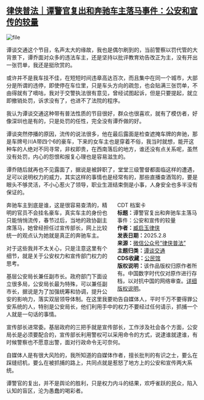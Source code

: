 <!--1739015723000-->
[律侠普法｜谭警官复出和奔驰车主落马事件：公安和宣传的较量](https://chinadigitaltimes.net/chinese/715678.html)
------

<p><img decoding="async" src="https://chinadigitaltimes.net/chinese/files/2025/02/image-1739015406776.png" alt="file"></p><p>谭谈交通这个节目，名声太大的缘故，我也是偶尔刷到的，当前警察以罚代管的大背景下，谭乔面对众多的违法车主，还是坚持以批评教育劝告改正为主，没有开出一张罚单，我还是挺欣赏的。</p><p>或许并不是我车技不佳，在短短时间违章高达百次，而且集中在同一个城市，大部分是所谓的违停，即使停在车位里，只是车头方向的疏忽，也会贴满三张罚单，不由得就有了嘀咕，我对于交警执法很有意见，曾经试图起诉，但是只要提起，就立即撤销处罚，诉求没有了，也进不了法院的程序。</p><p>我认为谭谈交通这种带有普法性质的节目很好，群众也很喜欢，就有了模仿者，好像深圳也是有的，只是处罚的任性，完全没有谭乔做的好。</p><p>谭谈突然停播的原因，流传的说法很多，他在最后露面是检查遮掩车牌的奔驰，那是车牌号川A带四个6的豪车，下来的女车主也是穿着不俗，我当时就想，能开这种车的人绝对不同寻常，非权即贵，在西南落后的地方，谁还没有点关系呢，虽然没有处罚，内心的怨恨和报复心理也是容易滋生的。</p><p>谭乔随后就再也不见露面了，据说是被辞职了，堂堂三级警督都面临这样的遭遇，足可以说明权力的威力，其实这样的事情也是经常有的，那些直播查酒驾的，要是眼头不够灵活，不小心惹火了领导，职业生涯结束倒是小事，人身安全也多半没有保证的。</p><div style="width:42%;float:right;padding-left:20px;"><div class="su-spoiler su-spoiler-style-fancy su-spoiler-icon-chevron-circle" data-scroll-offset="0" data-anchor-in-url="no"><div class="su-spoiler-title" tabindex="0" role="button"><span class="su-spoiler-icon"></span>CDT 档案卡</div><div class="su-spoiler-content su-u-clearfix su-u-trim"><strong>标题：</strong>谭警官复出和奔驰车主落马事件：公安和宣传的较量<br><strong>作者：</strong><a href="https://chinadigitaltimes.net/space/律侠普法" target="_blank">臧启玉律侠</a><br><strong>发表日期：</strong>2025.2.8<br><strong>来源：</strong><a href="https://web.archive.org/web/*/https://mp.weixin.qq.com/s/pk4GXRzz-vh6tI7tFEp2wg" target="_blank">微信公众号“律侠普法”</a><br><strong>主题归类：</strong><a href="https://chinadigitaltimes.net/space/谭谈交通" target="_blank">谭谈交通</a><br><strong>CDS收藏：</strong><a href="https://chinadigitaltimes.net/space/%E5%85%AC%E6%B0%91%E9%A6%86" target="_blank" rel="noopener">公民馆</a><br><strong>版权说明：</strong>该作品版权归原作者所有。中国数字时代仅对原作进行存档，以对抗中国的网络审查。<a href="https://chinadigitaltimes.net/chinese/copyright">详细版权说明</a>。</div></div></div><p>奔驰车主到底是谁，这是很容易查清的，精明的官员不会挂名豪车，真实车主的身份也只能悄悄流传，春节过后，当地的政协副主席落马，她曾经担任过宣传部长，网上比较统一的观点认为她就是真正的奔驰车主。</p><p>对于这些我并不太关心，只是注意这里有个细节，就是关于公安权力和宣传部门权力的思考。</p><p>基层公安局长兼任副市长。政府部门下面设立很多局，公安局长最为特殊，可以兼任副市长，据说是为了加强统筹和协调，提升公安的影响力，落实双层领导体制。在这里我要劝告自媒体人，平时千万不要得罪公安系统的人，特别是公安局长，他们利用手中的权力不要经过任何请示，抓捕一个人就是一句话的事情。</p><p>宣传部长进常委。基层政府的三把手就是宣传部长，工作涉及社会各个方面，公安局长是必须要配合的，宣传部长利用警权可以采用命令的方式，说逮谁就逮谁，有时候警察也不愿意出警，面对行政命令无可奈何。</p><p>自媒体人是有很大风险的，我所知道的自媒体作者，擅长批判的有识之士，要么在踩缝纫机，要么在被抓捕的路上，共同点就是惹怒了地方上的公安和宣传两大系统。</p><p>谭警官的复出，并不是舆论的胜利，只是权力内斗的结果，欢呼雀跃的民众，陷入认知的盲区，沦为愚蠢的喝彩者。</p><div class="addtoany_share_save_container addtoany_content addtoany_content_bottom"><div class="a2a_kit a2a_kit_size_32 addtoany_list" data-a2a-url="https://chinadigitaltimes.net/chinese/715678.html" data-a2a-title="律侠普法｜谭警官复出和奔驰车主落马事件：公安和宣传的较量"><a class="a2a_button_facebook" href="https://www.addtoany.com/add_to/facebook?linkurl=https%3A%2F%2Fchinadigitaltimes.net%2Fchinese%2F715678.html&amp;linkname=%E5%BE%8B%E4%BE%A0%E6%99%AE%E6%B3%95%EF%BD%9C%E8%B0%AD%E8%AD%A6%E5%AE%98%E5%A4%8D%E5%87%BA%E5%92%8C%E5%A5%94%E9%A9%B0%E8%BD%A6%E4%B8%BB%E8%90%BD%E9%A9%AC%E4%BA%8B%E4%BB%B6%EF%BC%9A%E5%85%AC%E5%AE%89%E5%92%8C%E5%AE%A3%E4%BC%A0%E7%9A%84%E8%BE%83%E9%87%8F" title="Facebook" rel="nofollow noopener" target="_blank"></a><a class="a2a_button_twitter" href="https://www.addtoany.com/add_to/twitter?linkurl=https%3A%2F%2Fchinadigitaltimes.net%2Fchinese%2F715678.html&amp;linkname=%E5%BE%8B%E4%BE%A0%E6%99%AE%E6%B3%95%EF%BD%9C%E8%B0%AD%E8%AD%A6%E5%AE%98%E5%A4%8D%E5%87%BA%E5%92%8C%E5%A5%94%E9%A9%B0%E8%BD%A6%E4%B8%BB%E8%90%BD%E9%A9%AC%E4%BA%8B%E4%BB%B6%EF%BC%9A%E5%85%AC%E5%AE%89%E5%92%8C%E5%AE%A3%E4%BC%A0%E7%9A%84%E8%BE%83%E9%87%8F" title="Twitter" rel="nofollow noopener" target="_blank"></a><a class="a2a_button_telegram" href="https://www.addtoany.com/add_to/telegram?linkurl=https%3A%2F%2Fchinadigitaltimes.net%2Fchinese%2F715678.html&amp;linkname=%E5%BE%8B%E4%BE%A0%E6%99%AE%E6%B3%95%EF%BD%9C%E8%B0%AD%E8%AD%A6%E5%AE%98%E5%A4%8D%E5%87%BA%E5%92%8C%E5%A5%94%E9%A9%B0%E8%BD%A6%E4%B8%BB%E8%90%BD%E9%A9%AC%E4%BA%8B%E4%BB%B6%EF%BC%9A%E5%85%AC%E5%AE%89%E5%92%8C%E5%AE%A3%E4%BC%A0%E7%9A%84%E8%BE%83%E9%87%8F" title="Telegram" rel="nofollow noopener" target="_blank"></a><a class="a2a_button_reddit" href="https://www.addtoany.com/add_to/reddit?linkurl=https%3A%2F%2Fchinadigitaltimes.net%2Fchinese%2F715678.html&amp;linkname=%E5%BE%8B%E4%BE%A0%E6%99%AE%E6%B3%95%EF%BD%9C%E8%B0%AD%E8%AD%A6%E5%AE%98%E5%A4%8D%E5%87%BA%E5%92%8C%E5%A5%94%E9%A9%B0%E8%BD%A6%E4%B8%BB%E8%90%BD%E9%A9%AC%E4%BA%8B%E4%BB%B6%EF%BC%9A%E5%85%AC%E5%AE%89%E5%92%8C%E5%AE%A3%E4%BC%A0%E7%9A%84%E8%BE%83%E9%87%8F" title="Reddit" rel="nofollow noopener" target="_blank"></a><a class="a2a_button_whatsapp" href="https://www.addtoany.com/add_to/whatsapp?linkurl=https%3A%2F%2Fchinadigitaltimes.net%2Fchinese%2F715678.html&amp;linkname=%E5%BE%8B%E4%BE%A0%E6%99%AE%E6%B3%95%EF%BD%9C%E8%B0%AD%E8%AD%A6%E5%AE%98%E5%A4%8D%E5%87%BA%E5%92%8C%E5%A5%94%E9%A9%B0%E8%BD%A6%E4%B8%BB%E8%90%BD%E9%A9%AC%E4%BA%8B%E4%BB%B6%EF%BC%9A%E5%85%AC%E5%AE%89%E5%92%8C%E5%AE%A3%E4%BC%A0%E7%9A%84%E8%BE%83%E9%87%8F" title="WhatsApp" rel="nofollow noopener" target="_blank"></a><a class="a2a_button_email" href="https://www.addtoany.com/add_to/email?linkurl=https%3A%2F%2Fchinadigitaltimes.net%2Fchinese%2F715678.html&amp;linkname=%E5%BE%8B%E4%BE%A0%E6%99%AE%E6%B3%95%EF%BD%9C%E8%B0%AD%E8%AD%A6%E5%AE%98%E5%A4%8D%E5%87%BA%E5%92%8C%E5%A5%94%E9%A9%B0%E8%BD%A6%E4%B8%BB%E8%90%BD%E9%A9%AC%E4%BA%8B%E4%BB%B6%EF%BC%9A%E5%85%AC%E5%AE%89%E5%92%8C%E5%AE%A3%E4%BC%A0%E7%9A%84%E8%BE%83%E9%87%8F" title="Email" rel="nofollow noopener" target="_blank"></a><a class="a2a_button_copy_link" href="https://www.addtoany.com/add_to/copy_link?linkurl=https%3A%2F%2Fchinadigitaltimes.net%2Fchinese%2F715678.html&amp;linkname=%E5%BE%8B%E4%BE%A0%E6%99%AE%E6%B3%95%EF%BD%9C%E8%B0%AD%E8%AD%A6%E5%AE%98%E5%A4%8D%E5%87%BA%E5%92%8C%E5%A5%94%E9%A9%B0%E8%BD%A6%E4%B8%BB%E8%90%BD%E9%A9%AC%E4%BA%8B%E4%BB%B6%EF%BC%9A%E5%85%AC%E5%AE%89%E5%92%8C%E5%AE%A3%E4%BC%A0%E7%9A%84%E8%BE%83%E9%87%8F" title="Copy Link" rel="nofollow noopener" target="_blank"></a><a class="a2a_dd addtoany_share_save addtoany_share" href="https://www.addtoany.com/share"></a></div></div>
